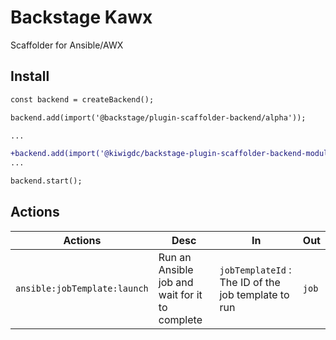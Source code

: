# Backstage Kawx

Scaffolder for Ansible/AWX

## Install

```diff
const backend = createBackend();

backend.add(import('@backstage/plugin-scaffolder-backend/alpha'));

...

+backend.add(import('@kiwigdc/backstage-plugin-scaffolder-backend-module-kawx'))
...

backend.start();

```

## Actions

| Actions | Desc | In | Out |
|---|---|---|---|
| ``ansible:jobTemplate:launch`` | Run an Ansible job and wait for it to complete | ``jobTemplateId`` : The ID of the job template to run | ``job``
